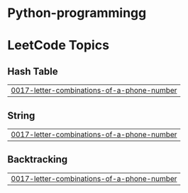 # Python-programmingg
<!---LeetCode Topics Start-->
# LeetCode Topics
## Hash Table
|  |
| ------- |
| [0017-letter-combinations-of-a-phone-number](https://github.com/Aishjainam-coder/Python-programming_DSA/tree/master/0017-letter-combinations-of-a-phone-number) |
## String
|  |
| ------- |
| [0017-letter-combinations-of-a-phone-number](https://github.com/Aishjainam-coder/Python-programming_DSA/tree/master/0017-letter-combinations-of-a-phone-number) |
## Backtracking
|  |
| ------- |
| [0017-letter-combinations-of-a-phone-number](https://github.com/Aishjainam-coder/Python-programming_DSA/tree/master/0017-letter-combinations-of-a-phone-number) |
<!---LeetCode Topics End-->
